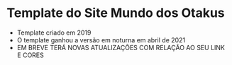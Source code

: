 # Template do Site Mundo dos Otakus

- Template criado em 2019
- O template ganhou a versão em noturna em abril de 2021
- EM BREVE TERÁ NOVAS ATUALIZAÇÕES COM RELAÇÃO AO SEU LINK E CORES
